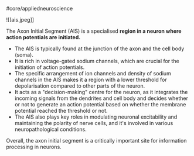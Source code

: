 #core/appliedneuroscience 

![[ais.jpeg]]

The Axon Initial Segment (AIS) is a specialised **region in a neuron where action potentials are initiated.**

- The AIS is typically found at the junction of the axon and the cell body (soma).
- It is rich in voltage-gated sodium channels, which are crucial for the initiation of action potentials.
- The specific arrangement of ion channels and density of sodium channels in the AIS makes it a region with a lower threshold for depolarisation compared to other parts of the neuron.
- It acts as a "decision-making" centre for the neuron, as it integrates the incoming signals from the dendrites and cell body and decides whether or not to generate an action potential based on whether the membrane potential reached the threshold or not.
- The AIS also plays key roles in modulating neuronal excitability and maintaining the polarity of nerve cells, and it's involved in various neuropathological conditions.

Overall, the axon initial segment is a critically important site for information processing in neurons.